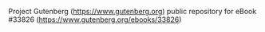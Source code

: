 Project Gutenberg (https://www.gutenberg.org) public repository for eBook #33826 (https://www.gutenberg.org/ebooks/33826)
